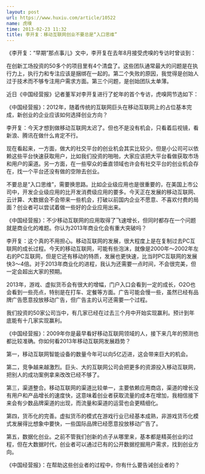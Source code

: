 ```yaml
---
layout: post
url: https://www.huxiu.com/article/10522
name: 虎嗅
time: 2013-02-23 11:32
title: 李开复：移动互联网创业不要总是“入口思维”
---
```

《李开复：“早期”那点事儿》文中，李开复在去年8月接受虎嗅的专访时曾谈到：

在创新工场投资的50多个的项目里有4个清盘了。这些团队通常最大的问题是在执行力上，执行力和专注应该是捆绑在一起的。第二个失败的原因，我觉得是创始人过于技术而不够专注用户需求方面。第三个问题，是创始团队太单薄。

近日《中国经营报》记者董军对李开复进行了蛇年的首个专访，虎嗅网节选如下：

《中国经营报》：2012年，随着传统的互联网巨头在移动互联网上的占位基本完成，新创业的企业应该如何选择创业方向？

李开复：今天才想到做移动互联网太迟了。但也不是没有机会，只看着后视镜，看新浪、腾讯在做什么肯定不行。

现在看起来，一方面，做大的社交平台的创业机会其实比较少。但是小公司可以依赖这些平台快速获取用户，比如我们投资的啪啪，大家应该把大平台看做获取市场和用户的渠道。另一方面，在一些窄众的垂直领域也许会有社交平台的创业机会存在，找一个平台还没有做的空隙去创业。

不要总是“入口思维”，需要换思路。比如企业级应用也是很重要的，在美国上市公司中，开发企业级应用的比开发消费级应用的要多。今天正在发展的移动互联网、云计算、大数据会不会带来一些机会，打破以前国内企业不愿意、不喜欢付费的局面？创业者可以尝试着做一些好的企业应用出来。

《中国经营报》：不少移动互联网的应用取得了飞速增长，但同时都存在一个问题就是商业化的难题。你认为2013年商业化会有重大突破吗？

李开复：这个真的不用担心。移动互联网的发展，很大程度上是在复制过去PC互联网的成长过程。今天的移动互联网，可能有些泡沫，就像是2000年～2002年左右的PC互联网，但是它还有移动的特质，发展也更快速，比当时PC互联网的发展快3～4倍。对于2013年商业化的进程，我认为还需要一点时间，不会很完美，但一定会超出大家的预期。

2013年，游戏、虚拟货币会有很大的增幅，门户入口会看到一定的成长，O2O也会看到一些亮点，特别是在打车、定餐等方面。广告可能会慢一些，虽然已经有品牌广告愿意投放移动广告，但广告主的认可还需要一个过程。

我们投资的50家公司当中，有几家已经在过去三个月中开始实现赢利。预计到年底能有十几家实现赢利。

《中国经营报》：2009年你是最早看好移动互联网领域的人，接下来几年的预测也都比较准确。你如何看2013年移动互联网发展趋势？

第一，移动互联网智能设备的数量今年可以向5亿迈进，这会带来巨大的机会。

第二，竞争越来越激烈。巨头、大的互联网公司会把更多的资源投入移动互联网，把别人的成功案例拿来改改已经不够了。

第三，渠道整合。移动互联网的渠道比较单一，主要依赖应用商店，渠道的增长没有用户和产品增长的速度快，这意味着创业者获取流量的成本在增加，我相信接下来会有少数品牌渠道的出现，而流量和渠道的运营也会更精细化。

第四，货币化的完善。虚拟货币的模式在游戏行业已经基本成熟，非游戏货币化模式发展得比想象中要快，一些国际品牌已经愿意投放移动广告了。

第五，数据化创业。之前不管我们创新的点子从哪里来，基本都是精英创业的过程，但在大数据时代，创业者可以通过已有的公开数据挖掘用户需求，找到创业方向。

《中国经营报》：在帮助这些创业者的过程中，你有什么要告诫创业者的？

